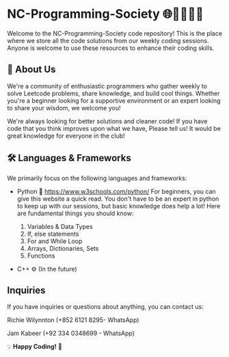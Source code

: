 # NC-Programming-Society 🌐👨‍💻👩‍💻

Welcome to the NC-Programming-Society code repository! This is the place where we store all the code solutions from our weekly coding sessions. Anyone is welcome to use these resources to enhance their coding skills.

## 📌 About Us

We're a community of enthusiastic programmers who gather weekly to solve Leetcode problems, share knowledge, and build cool things. Whether you're a beginner looking for a supportive environment or an expert looking to share your wisdom, we welcome you!

We're always looking for better solutions and cleaner code! If you have code that you think improves upon what we have, Please tell us! It would be great knowledge for everyone in the club!

## 🛠 Languages & Frameworks

We primarily focus on the following languages and frameworks:

- Python 🐍
  https://www.w3schools.com/python/
  For beginners, you can give this website a quick read. You don't have to be an expert in python to keep up with our sessions, but basic knowledge does help a lot!
  Here are fundamental things you should know:
  1. Variables & Data Types
  2. If, else statements
  3. For and While Loop
  4. Arrays, Dictionaries, Sets
  5. Functions

- C++ ⚙️ (In the future)

## Inquiries  
  If you have inquiries or questions about anything, you can contact us:
  
  Richie Wilynnton (+852 6121 8295- WhatsApp)
  
  Jam Kabeer (+92 334 0348699 - WhatsApp)

💡 **Happy Coding!** 🚀
